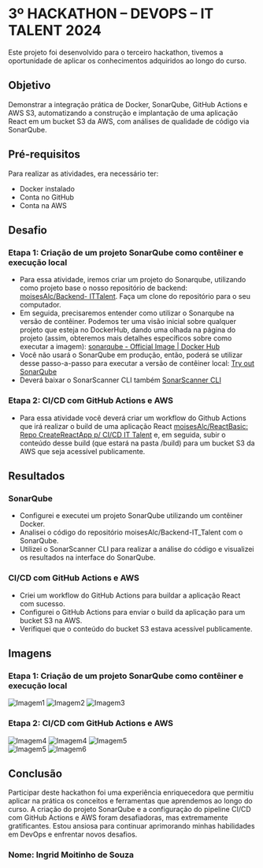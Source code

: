 #  3º HACKATHON – DEVOPS – IT TALENT 2024 

Este projeto foi desenvolvido para o terceiro hackathon, tivemos a oportunidade de aplicar os conhecimentos adquiridos ao longo do curso. 

## Objetivo
Demonstrar a integração prática de Docker, SonarQube, GitHub Actions e AWS S3, automatizando a construção e implantação de uma aplicação React em um bucket S3 da AWS, com análises de qualidade de código via SonarQube.

## Pré-requisitos 
Para realizar as atividades, era necessário ter:

- Docker instalado
- Conta no GitHub
- Conta na AWS

## Desafio
###  Etapa 1: Criação de um projeto SonarQube como contêiner e execução local
- Para essa atividade, iremos criar um projeto do Sonarqube, utilizando como projeto base o nosso repositório de backend: [moisesAlc/Backend- ITTalent](https://github.com/moisesAlc/Backend-IT_Talent). Faça um clone do repositório para o seu computador.
- Em seguida, precisaremos entender como utilizar o Sonarqube na versão de contêiner. Podemos ter uma visão inicial sobre qualquer projeto que esteja no DockerHub, dando uma olhada na página do projeto (assim, obteremos mais detalhes específicos sobre como executar a imagem): [sonarqube - Official Image | Docker Hub](https://hub.docker.com/_/sonarqube)
- Você não usará o SonarQube em produção, então, poderá se utilizar desse passo-a-passo para executar a versão de contêiner local: [Try out SonarQube](https://docs.sonarsource.com/sonarqube/latest/try-out-sonarqube/)
- Deverá baixar o SonarScanner CLI também [SonarScanner CLI](https://docs.sonarsource.com/sonarqube/10.5/analyzing-source-code/scanners/sonarscanner/)
  
### Etapa 2: CI/CD com GitHub Actions e AWS
- Para essa atividade você deverá criar um workflow do Github Actions que irá realizar o build de uma aplicação React [moisesAlc/ReactBasic: Repo CreateReactApp p/ CI/CD IT Talent](https://github.com/moisesAlc/ReactBasic) e, em seguida, subir o conteúdo desse build (que estará na pasta /build) para um bucket S3 da AWS que seja acessível publicamente.
  
## Resultados
### SonarQube
- Configurei e executei um projeto SonarQube utilizando um contêiner Docker.
- Analisei o código do repositório moisesAlc/Backend-IT_Talent com o SonarQube.
- Utilizei o SonarScanner CLI para realizar a análise do código e visualizei os resultados na interface do SonarQube.

### CI/CD com GitHub Actions e AWS
- Criei um workflow do GitHub Actions para buildar a aplicação React com sucesso.
- Configurei o GitHub Actions para enviar o build da aplicação para um bucket S3 na AWS.
- Verifiquei que o conteúdo do bucket S3 estava acessível publicamente.

## Imagens
###  Etapa 1: Criação de um projeto SonarQube como contêiner e execução local

![Imagem1](https://i.ibb.co/gTgKt0p/Imagem1.png)
![Imagem2](https://i.ibb.co/Nj9GVYx/Imagem2.png)
![Imagem3](https://i.ibb.co/gjCdNJk/Imagem3.png)

### Etapa 2: CI/CD com GitHub Actions e AWS
![Imagem4](https://i.ibb.co/9ydp5sK/Imagem4.png)
![Imagem4](https://i.ibb.co/db4v1V5/Imagem4-1.png)
![Imagem5](https://i.ibb.co/1f72YzY/Imagem.png)  
![Imagem5](https://i.ibb.co/3ySMWpM/Imagem6.png)
![Imagem6](https://i.ibb.co/XCw4K9m/Imagem7.png)

## Conclusão
Participar deste hackathon foi uma experiência enriquecedora que permitiu aplicar na prática os conceitos e ferramentas que aprendemos ao longo do curso. A criação do projeto SonarQube e a configuração do pipeline CI/CD com GitHub Actions e AWS foram desafiadoras, mas extremamente gratificantes. Estou ansiosa para continuar aprimorando minhas habilidades em DevOps e enfrentar novos desafios.

### Nome: Ingrid Moitinho de Souza

